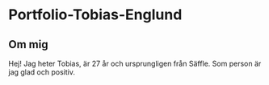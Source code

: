 # Portfolio-Tobias-Englund

## Om mig

Hej! Jag heter Tobias, är 27 år och ursprungligen från Säffle. Som person är jag glad och positiv.
